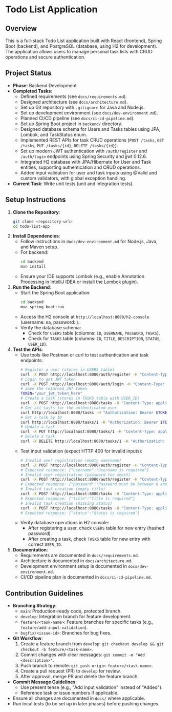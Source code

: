 # Todo List Application

## Overview
This is a full-stack Todo List application built with React (frontend), Spring Boot (backend), and PostgreSQL (database, using H2 for development). The application allows users to manage personal task lists with CRUD operations and secure authentication.

## Project Status
- **Phase**: Backend Development
- **Completed Tasks**:
  - Defined requirements (see `docs/requirements.md`).
  - Designed architecture (see `docs/architecture.md`).
  - Set up Git repository with `.gitignore` for Java and Node.js.
  - Set up development environment (see `docs/dev-environment.md`).
  - Planned CI/CD pipeline (see `docs/ci-cd-pipeline.md`).
  - Set up Spring Boot project in `backend/` directory.
  - Designed database schema for Users and Tasks tables using JPA, Lombok, and TaskStatus enum.
  - Implemented REST APIs for task CRUD operations (`POST /tasks`, `GET /tasks`, `PUT /tasks/{id}`, `DELETE /tasks/{id}`).
  - Set up modern JWT authentication with `/auth/register` and `/auth/login` endpoints using Spring Security and jjwt 0.12.6.
  - Integrated H2 database with JPA/Hibernate for User and Task entities, supporting authentication and CRUD operations.
  - Added input validation for user and task inputs using @Valid and custom validators, with global exception handling.
- **Current Task**: Write unit tests (unit and integration tests).

## Setup Instructions
1. **Clone the Repository**:
   ```bash
   git clone <repository-url>
   cd todo-list-app
   ```
2. **Install Dependencies**:
   - Follow instructions in `docs/dev-environment.md` for Node.js, Java, and Maven setup.
   - For backend:
     ```bash
     cd backend
     mvn install
     ```
   - Ensure your IDE supports Lombok (e.g., enable Annotation Processing in IntelliJ IDEA or install the Lombok plugin).
3. **Run the Backend**:
   - Start the Spring Boot application:
     ```bash
     cd backend
     mvn spring-boot:run
     ```
   - Access the H2 console at `http://localhost:8080/h2-console` (username: sa, password: <empty>).
   - Verify the database schema:
     - Check for `USERS` table (columns: `ID`, `USERNAME`, `PASSWORD`, `TASKS`).
     - Check for `TASKS` table (columns: `ID`, `TITLE`, `DESCRIPTION`, `STATUS`, `USER_ID`).
4. **Test the APIs**:
   - Use tools like Postman or curl to test authentication and task endpoints:
     ```bash
     # Register a user (stores in USERS table)
     curl -X POST http://localhost:8080/auth/register -H "Content-Type: application/json" -d '{"username":"testuser","password":"testpass"}'
     # Login to get JWT token
     curl -X POST http://localhost:8080/auth/login -H "Content-Type: application/json" -d '{"username":"testuser","password":"testpass"}'
     # Save the returned JWT token
     TOKEN="your_jwt_token_here"
     # Create a task (stores in TASKS table with USER_ID)
     curl -X POST http://localhost:8080/tasks -H "Content-Type: application/json" -H "Authorization: Bearer $TOKEN" -d '{"title":"Test Task","description":"Test Description","status":"PENDING"}'
     # Get all tasks for the authenticated user
     curl http://localhost:8080/tasks -H "Authorization: Bearer $TOKEN"
     # Get a task by ID
     curl http://localhost:8080/tasks/1 -H "Authorization: Bearer $TOKEN"
     # Update a task
     curl -X PUT http://localhost:8080/tasks/1 -H "Content-Type: application/json" -H "Authorization: Bearer $TOKEN" -d '{"title":"Updated Task","description":"Updated Description","status":"COMPLETED"}'
     # Delete a task
     curl -X DELETE http://localhost:8080/tasks/1 -H "Authorization: Bearer $TOKEN"
     ```
   - Test input validation (expect HTTP 400 for invalid inputs):
     ```bash
     # Invalid user registration (empty username)
     curl -X POST http://localhost:8080/auth/register -H "Content-Type: application/json" -d '{"username":"","password":"testpass"}'
     # Expected response: {"username":"Username is required"}
     # Invalid user registration (password too short)
     curl -X POST http://localhost:8080/auth/register -H "Content-Type: application/json" -d '{"username":"testuser","password":"short"}'
     # Expected response: {"password":"Password must be between 6 and 100 characters"}
     # Invalid task creation (empty title)
     curl -X POST http://localhost:8080/tasks -H "Content-Type: application/json" -H "Authorization: Bearer $TOKEN" -d '{"title":"","description":"Test Description","status":"PENDING"}'
     # Expected response: {"title":"Title is required"}
     # Invalid task creation (missing status)
     curl -X POST http://localhost:8080/tasks -H "Content-Type: application/json" -H "Authorization: Bearer $TOKEN" -d '{"title":"Test Task","description":"Test Description"}'
     # Expected response: {"status":"Status is required"}
     ```
   - Verify database operations in H2 console:
     - After registering a user, check `USERS` table for new entry (hashed password).
     - After creating a task, check `TASKS` table for new entry with correct `USER_ID`.
5. **Documentation**:
   - Requirements are documented in `docs/requirements.md`.
   - Architecture is documented in `docs/architecture.md`.
   - Development environment setup is documented in `docs/dev-environment.md`.
   - CI/CD pipeline plan is documented in `docs/ci-cd-pipeline.md`.

## Contribution Guidelines
- **Branching Strategy**:
  - `main`: Production-ready code, protected branch.
  - `develop`: Integration branch for feature development.
  - `feature/<task-name>`: Feature branches for specific tasks (e.g., `feature/add-input-validation`).
  - `bugfix/<issue-id>`: Branches for bug fixes.
- **Git Workflow**:
  1. Create a feature branch from `develop`: `git checkout develop && git checkout -b feature/<task-name>`.
  2. Commit changes with clear messages: `git commit -m "Add <description>"`.
  3. Push branch to remote: `git push origin feature/<task-name>`.
  4. Create a pull request (PR) to `develop` for review.
  5. After approval, merge PR and delete the feature branch.
- **Commit Message Guidelines**:
  - Use present tense (e.g., "Add input validation" instead of "Added").
  - Reference task or issue numbers if applicable.
- Ensure all changes are documented in `docs/` where applicable.
- Run local tests (to be set up in later phases) before pushing changes.